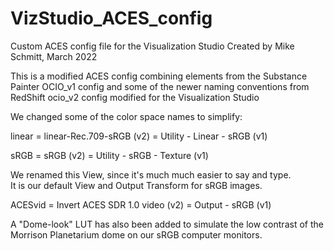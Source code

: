 # VizStudio_ACES_config
Custom ACES config file for the Visualization Studio
Created by Mike Schmitt, March 2022

This is a modified ACES config combining elements from the
Substance Painter OCIO_v1 config and some of the newer naming conventions from RedShift ocio_v2 config
modified for the Visualization Studio

We changed some of the color space names to simplify:

linear = linear-Rec.709-sRGB (v2) = Utility - Linear - sRGB (v1)

sRGB = sRGB (v2) = Utility - sRGB - Texture (v1)


We renamed this View, since it's much much easier to say and type.  
It is our default View and Output Transform for sRGB images.

ACESvid = Invert ACES SDR 1.0 video (v2) = Output - sRGB (v1)


A "Dome-look" LUT has also been added to simulate the low contrast of the Morrison Planetarium dome on our sRGB computer monitors.
